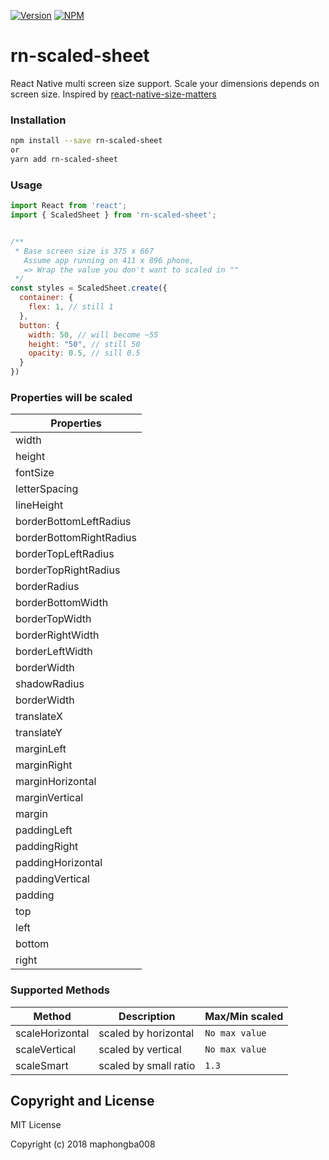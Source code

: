 
[![Version](https://img.shields.io/npm/v/rn-scaled-sheet.svg)](https://www.npmjs.com/package/rn-scaled-sheet)
[![NPM](https://img.shields.io/npm/dm/rn-scaled-sheet.svg)](https://www.npmjs.com/package/rn-scaled-sheet)


# rn-scaled-sheet

React Native multi screen size support. Scale your dimensions depends on screen size. Inspired by [react-native-size-matters](https://github.com/nirsky/react-native-size-matters)

### Installation

```bash
npm install --save rn-scaled-sheet
or
yarn add rn-scaled-sheet
```

### Usage

```javascript
import React from 'react';
import { ScaledSheet } from 'rn-scaled-sheet';


/**
 * Base screen size is 375 x 667
   Assume app running on 411 x 896 phone,
   => Wrap the value you don't want to scaled in ""
 */
const styles = ScaledSheet.create({
  container: {
    flex: 1, // still 1
  },
  button: {
    width: 50, // will become ~55
    height: "50", // still 50
    opacity: 0.5, // sill 0.5
  }
})

```

### Properties will be scaled

Properties |
|----|
width|
height|
fontSize|
letterSpacing|
lineHeight|
borderBottomLeftRadius|
borderBottomRightRadius|
borderTopLeftRadius|
borderTopRightRadius|
borderRadius|
borderBottomWidth|
borderTopWidth|
borderRightWidth|
borderLeftWidth|
borderWidth|
shadowRadius|
borderWidth|
translateX|
translateY|
marginLeft|
marginRight|
marginHorizontal|
marginVertical|
margin|
paddingLeft|
paddingRight|
paddingHorizontal|
paddingVertical|
padding|
top|
left|
bottom|
right|

### Supported Methods

Method | Description | Max/Min scaled
|----|----|----|
scaleHorizontal | scaled by horizontal   | `No max value`
scaleVertical   | scaled by vertical    |`No max value`
scaleSmart      | scaled by small ratio | `1.3`
## Copyright and License

MIT License

Copyright (c) 2018 maphongba008
